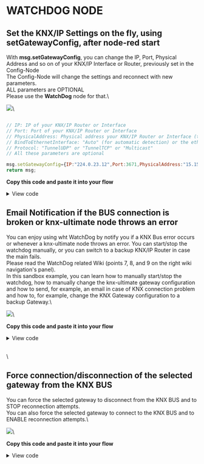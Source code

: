 # WATCHDOG NODE

## Set the KNX/IP Settings on the fly, using setGatewayConfig, after node-red start

With **msg.setGatewayConfig**, you can change the IP, Port, Physical Address and so on of your KNX/IP Interface or Router, previously set in the Config-Node\
The Config-Node will change the settings and reconnect with new parameters.\
ALL parameters are OPTIONAL\
Please use the **WatchDog** node for that.\


![](https://raw.githubusercontent.com/Supergiovane/node-red-contrib-knx-ultimate/master/img/wiki/setGatewayConfig\_WatchDog.png)\


```javascript

// IP: IP of your KNX/IP Router or Interface
// Port: Port of your KNX/IP Router or Interface
// PhysicalAddress: Physical address your KNX/IP Router or Interface (this is not a Group Address, this is a physical address indicating the physical device in your KNX installation), Protocol.
// BindToEthernetInterface: "Auto" (for automatic detection) or the ethernet interface name, for example "en0".
// Protocol: "TunnelUDP" or "TunnelTCP" or "Multicast"
// All these parameters are optional

msg.setGatewayConfig={IP:"224.0.23.12",Port:3671,PhysicalAddress:"15.15.1",BindToEthernetInterface:"Auto", Protocol:"Multicast"};
return msg;

```

**Copy this code and paste it into your flow**

<details>

<summary>View code</summary>

Adjust the nodes according to your setup

```javascript

[{"id":"39b1ef7.17d501","type":"inject","z":"9502b3c8.f19e3","name":"","topic":"","payload":"true","payloadType":"bool","repeat":"","crontab":"","once":true,"onceDelay":"30","x":130,"y":460,"wires":[["2ce4d708.ba5de8"]]},{"id":"2ce4d708.ba5de8","type":"function","z":"9502b3c8.f19e3","name":"","func":"// You can change the IP, Port, etc.. of the KNX/IP interface/router set in the config-node\n\n// IP: IP of your KNX/IP Router or Interface\n// Port: Port of your KNX/IP Router or Interface\n// PhysicalAddress: Physical address your KNX/IP Router or Interface (this is not a Group Address, this is a physical address indicating the physical device in your KNX installation)\n// BindToEthernetInterface: \"Auto\" (for automatic detection) or the ethernet interface name, for example \"en0\".\n// All parameters are OPTIONAL. If you don't change a parameter, it remain as originally set in the config-node.\n\nmsg.setGatewayConfig={IP:\"224.0.23.12\",Port:3671,PhysicalAddress:\"15.15.1\",BindToEthernetInterface:\"Auto\"};\nreturn msg;","outputs":1,"noerr":0,"x":250,"y":460,"wires":[["2e1e57a9.763a5"]]},{"id":"9b756bbc.46205","type":"comment","z":"9502b3c8.f19e3","name":"Change the configuration of the KNX/IP interface/router on the fly","info":"","x":290,"y":420,"wires":[]},{"id":"2e1e57a9.763a5","type":"knxUltimateWatchDog","z":"9502b3c8.f19e3","server":"d5e285cc.d63828","topic":"12/0/0","maxRetry":6,"retryInterval":"5","name":"","x":420,"y":460,"wires":[[]]},{"id":"d5e285cc.d63828","type":"knxUltimate-config","z":"","host":"224.0.23.12","port":"3671","physAddr":"15.15.23","suppressACKRequest":false,"csv":"","KNXEthInterface":"en9","KNXEthInterfaceManuallyInput":"pera","statusDisplayLastUpdate":true,"statusDisplayDeviceNameWhenALL":false,"statusDisplayDataPoint":false}]

```

</details>

## Email Notification if the BUS connection is broken or knx-ultimate node throws an error

You can enjoy using wht WatchDog by notify you if a KNX Bus error occurs or whenever a knx-ultimate node throws an error. You can start/stop the watchdog manually, or you can switch to a backup KNX/IP Router in case the main fails.\
Please read the WatchDog related Wiki (points 7, 8, and 9 on the right wiki navigation's panel).\
In this sandbox example, you can learn how to manually start/stop the watchdog, how to manually change the knx-ultimate gateway configuration and how to send, for example, an email in case of KNX connection problem and how to, for example, change the KNX Gateway configuration to a backup Gateway.\


![](https://raw.githubusercontent.com/Supergiovane/node-red-contrib-knx-ultimate/master/img/wiki/setGatewayConfig\_WatchDog2.png)\


**Copy this code and paste it into your flow**

<details>

<summary>View code</summary>

Adjust the nodes according to your setup

```javascript

[{"id":"f7193941.94ac3","type":"switch","z":"f7852589.7dea","name":"","property":"type","propertyType":"msg","rules":[{"t":"eq","v":"BUSError","vt":"str"},{"t":"eq","v":"NodeError","vt":"str"}],"checkall":"true","repair":false,"outputs":2,"x":770,"y":480,"wires":[["da0b9a3f.389428"],["5cefd0bc.e63f28"]]},{"id":"9525149d.21b2b","type":"debug","z":"f7852589.7dea","name":"","active":true,"tosidebar":true,"console":false,"tostatus":false,"complete":"true","targetType":"full","x":770,"y":560,"wires":[]},{"id":"690518fc.5a41b","type":"inject","z":"f7852589.7dea","name":"Start Watchdog","topic":"","payload":"","payloadType":"date","repeat":"","crontab":"","once":false,"onceDelay":0.1,"x":120,"y":620,"wires":[["73647197.c81a08"]]},{"id":"67190026.063a88","type":"inject","z":"f7852589.7dea","name":"Switch to main","topic":"","payload":"true","payloadType":"bool","repeat":"","crontab":"","once":false,"onceDelay":"30","x":120,"y":480,"wires":[["84133587.af475"]]},{"id":"84133587.af475","type":"function","z":"f7852589.7dea","name":"Main KNX/IP Router","func":"// You can change the IP, Port, etc.. of the KNX/IP interface/router set in the config-node\n\n// IP: IP of your KNX/IP Router or Interface\n// Port: Port of your KNX/IP Router or Interface\n// PhysicalAddress: Physical address your KNX/IP Router or Interface (this is not a Group Address, this is a physical address indicating the physical device in your KNX installation)\n// BindToEthernetInterface: \"Auto\" (for automatic detection) or the ethernet interface name, for example \"en0\".\n// All parameters are OPTIONAL. If you don't change a parameter, it remain as originally set in the config-node.\n\nmsg.setGatewayConfig={IP:\"192.168.1.22\",Port:3671,PhysicalAddress:\"15.15.1\",BindToEthernetInterface:\"en0\"};\nreturn msg;","outputs":1,"noerr":0,"x":340,"y":480,"wires":[["3b2259e0.6a090e"]]},{"id":"1b9d80c.f5e4bff","type":"comment","z":"f7852589.7dea","name":"Adjust the KNX/IP params in the functions, manually switch KNX/IP Router and see what appens","info":"","x":350,"y":440,"wires":[]},{"id":"c18ab24.c009fd","type":"function","z":"f7852589.7dea","name":"Backup KNX/IP Router","func":"// You can change the IP, Port, etc.. of the KNX/IP interface/router set in the config-node\n\n// IP: IP of your KNX/IP Router or Interface\n// Port: Port of your KNX/IP Router or Interface\n// PhysicalAddress: Physical address your KNX/IP Router or Interface (this is not a Group Address, this is a physical address indicating the physical device in your KNX installation)\n// BindToEthernetInterface: If you've set the config node to bind to one of your local Ethernet cards, you can reset it to \"Auto\" select the ethernet interface.\n\n// All parameters are OPTIONAL. If you don't change a parameter, it remain as originally set in the config-node.\n// BindToEthernetInterface: Currently, you can only set it to \"Auto\".\nmsg.setGatewayConfig={IP:\"224.0.23.12\",Port:3671,PhysicalAddress:\"15.15.1\",BindToEthernetInterface:\"Auto\"};\nreturn msg;","outputs":1,"noerr":0,"x":340,"y":520,"wires":[["3b2259e0.6a090e"]]},{"id":"1752b50a.be899b","type":"inject","z":"f7852589.7dea","name":"Switch to backup","topic":"","payload":"true","payloadType":"bool","repeat":"","crontab":"","once":false,"onceDelay":"30","x":120,"y":520,"wires":[["c18ab24.c009fd"]]},{"id":"7d1e8b3b.63213c","type":"comment","z":"f7852589.7dea","name":"Manually Start/Stop the Watchdog. Enjoy.","info":"","x":180,"y":580,"wires":[]},{"id":"3b2259e0.6a090e","type":"knxUltimateWatchDog","z":"f7852589.7dea","server":"9a2eb248.18135","topic":"12/0/0","maxRetry":6,"retryInterval":"5","name":"","autoStart":true,"checkLevel":"Ethernet","x":600,"y":480,"wires":[["f7193941.94ac3","9525149d.21b2b"]]},{"id":"c009690e.a2cfd","type":"inject","z":"f7852589.7dea","name":"Stop Watchdog","topic":"","payload":"","payloadType":"date","repeat":"","crontab":"","once":false,"onceDelay":0.1,"x":120,"y":660,"wires":[["4be13cb7.426fac"]]},{"id":"73647197.c81a08","type":"function","z":"f7852589.7dea","name":"Start","func":"return {start:true};","outputs":1,"noerr":0,"x":390,"y":620,"wires":[["3b2259e0.6a090e"]]},{"id":"4be13cb7.426fac","type":"function","z":"f7852589.7dea","name":"Stop","func":"return {start:false};","outputs":1,"noerr":0,"x":390,"y":660,"wires":[["3b2259e0.6a090e"]]},{"id":"da0b9a3f.389428","type":"function","z":"f7852589.7dea","name":"Email for BUS Error","func":"// You can send an Email to your KNX installer\nreturn msg;","outputs":1,"noerr":0,"x":950,"y":480,"wires":[["facc44b5.042f18"]]},{"id":"5cefd0bc.e63f28","type":"function","z":"f7852589.7dea","name":"Email for Nodes Error","func":"// You land here if sone kns-ultimate nodes reports an error\n// You can send an Email to your KNX installer\nreturn msg;","outputs":1,"noerr":0,"x":960,"y":520,"wires":[[]]},{"id":"facc44b5.042f18","type":"function","z":"f7852589.7dea","name":"Switch to Backup KNX/IP Router","func":"// You can switch to a backup KNX/IP Router\nmsg.setGatewayConfig={IP:\"224.0.23.12\",Port:3671,PhysicalAddress:\"15.15.1\",BindToEthernetInterface:\"Auto\"};\nreturn msg;","outputs":1,"noerr":0,"x":1200,"y":480,"wires":[[]]},{"id":"9a2eb248.18135","type":"knxUltimate-config","z":"","host":"224.0.23.12","port":"3671","physAddr":"15.15.23","suppressACKRequest":false,"csv":"","KNXEthInterface":"en9","KNXEthInterfaceManuallyInput":"pera","statusDisplayLastUpdate":true,"statusDisplayDeviceNameWhenALL":false,"statusDisplayDataPoint":false}]

```

</details>

\
\


## Force connection/disconnection of the selected gateway from the KNX BUS

You can force the selected gateway to disconnect from the KNX BUS and to STOP reconnection attempts.\
You can also force the selected gateway to connect to the KNX BUS and to ENABLE reconnection attempts.\


![](https://raw.githubusercontent.com/Supergiovane/node-red-contrib-knx-ultimate/master/img/wiki/watchdogdisconnection.png)\


**Copy this code and paste it into your flow**

<details>

<summary>View code</summary>

Adjust the nodes according to your setup

```javascript

[{"id":"4fbf11a5.d8caf","type":"knxUltimateWatchDog","z":"5d781580.f89214","server":"58f9cc39.6bb3d4","topic":"12/0/0","maxRetry":6,"retryInterval":10,"name":"","autoStart":true,"checkLevel":"Ethernet","x":400,"y":520,"wires":[["5fcf488.bfb2fb8"]]},{"id":"47621d6a.408eec","type":"inject","z":"5d781580.f89214","name":"Disconnect","props":[{"p":"connectGateway","v":"false","vt":"bool"}],"repeat":"","crontab":"","once":false,"onceDelay":0.1,"topic":"","x":150,"y":520,"wires":[["4fbf11a5.d8caf"]]},{"id":"49dea71e.2225b","type":"inject","z":"5d781580.f89214","name":"Connect","props":[{"p":"connectGateway","v":"true","vt":"bool"}],"repeat":"","crontab":"","once":false,"onceDelay":0.1,"topic":"","x":140,"y":560,"wires":[["4fbf11a5.d8caf"]]},{"id":"5fcf488.bfb2fb8","type":"debug","z":"5d781580.f89214","name":"","active":true,"tosidebar":true,"console":false,"tostatus":false,"complete":"true","targetType":"full","statusVal":"","statusType":"auto","x":590,"y":520,"wires":[]},{"id":"e77def57.0ea33","type":"comment","z":"5d781580.f89214","name":"Force disconnection/connection from the KNX BUS, of the selected Gateway","info":"","x":350,"y":480,"wires":[]},{"id":"58f9cc39.6bb3d4","type":"knxUltimate-config","host":"224.0.23.12","port":"3671","physAddr":"15.15.22","suppressACKRequest":true,"csv":"","KNXEthInterface":"Auto","KNXEthInterfaceManuallyInput":"","statusDisplayLastUpdate":true,"statusDisplayDeviceNameWhenALL":true,"statusDisplayDataPoint":false,"stopETSImportIfNoDatapoint":"stop","loglevel":"error","name":"Multicast KNX Gateway","localEchoInTunneling":true,"delaybetweentelegrams":"40","delaybetweentelegramsfurtherdelayREAD":"1"}]

```

</details>
